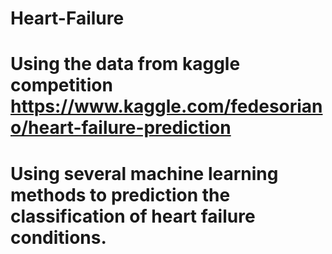 # Heart-Failure
# Using the data from kaggle competition https://www.kaggle.com/fedesoriano/heart-failure-prediction
# Using several machine learning methods to prediction the classification of heart failure conditions.

